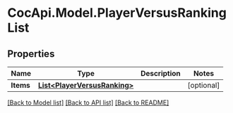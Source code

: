 # CocApi.Model.PlayerVersusRankingList
## Properties

Name | Type | Description | Notes
------------ | ------------- | ------------- | -------------
**Items** | [**List&lt;PlayerVersusRanking&gt;**](PlayerVersusRanking.md) |  | [optional] 

[[Back to Model list]](../README.md#documentation-for-models) [[Back to API list]](../README.md#documentation-for-api-endpoints) [[Back to README]](../README.md)

